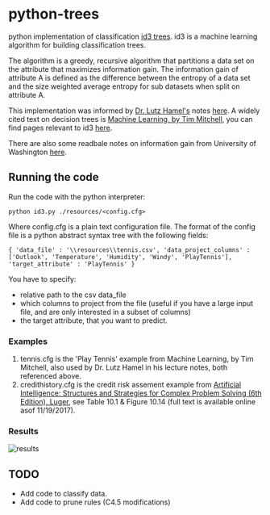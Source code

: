# python-trees
python implementation of classification [id3 trees](https://en.wikipedia.org/wiki/ID3_algorithm). id3 is a machine learning algorithm for building classification trees.

The algorithm is a greedy, recursive algorithm that partitions a data set on the attribute that maximizes information gain. The information gain of attribute A is defined as the difference between the entropy of a data set and the size weighted average entropy for sub datasets when split on attribute A. 

This implementation was informed by [Dr. Lutz Hamel's](http://homepage.cs.uri.edu/faculty/hamel/) notes [here](http://homepage.cs.uri.edu/faculty/hamel/courses/2016/spring2016/csc581/lecture-notes/32-decision-trees.pdf). A widely cited text on decision trees is [Machine Learning, by Tim Mitchell](https://www.amazon.com/Machine-Learning-Tom-M-Mitchell/dp/0070428077), you can find pages relevant to id3 [here](http://www.cs.princeton.edu/courses/archive/spr07/cos424/papers/mitchell-dectrees.pdf).

There are also some readbale notes on information gain from University of Washington [here](https://courses.cs.washington.edu/courses/cse455/10au/notes/InfoGain.pdf).

## Running the code
Run the code with the python interpreter: 

```python id3.py ./resources/<config.cfg>```

Where config.cfg is a plain text configuration file. The format of the config file is a python abstract syntax tree with the following fields:

``
{
   'data_file' : '\\resources\\tennis.csv',
   'data_project_columns' : ['Outlook', 'Temperature', 'Humidity', 'Windy', 'PlayTennis'],
   'target_attribute' : 'PlayTennis'
}
``

You have to specify:
 + relative path to the csv data_file
 + which columns to project from the file (useful if you have a large input file, and are only interested in a subset of columns)
 + the target attribute, that you want to predict.

### Examples
1. tennis.cfg is the 'Play Tennis' example from Machine Learning, by Tim Mitchell, also used by Dr. Lutz Hamel in his lecture notes, both referenced above.
2. credithistory.cfg is the credit risk assement example from [Artificial Intelligence: Structures and Strategies for Complex Problem Solving (6th Edition), Luger](https://www.amazon.com/Artificial-Intelligence-Structures-Strategies-Complex/dp/0321545893), see Table 10.1 & Figure 10.14 (full text is available online asof 11/19/2017).  

### Results

![results](https://github.com/tofti/python-trees/blob/master/resources/results.png "Tennis & Credit Assesment Examples")

## TODO
- Add code to classify data.
- Add code to prune rules (C4.5 modifications)
